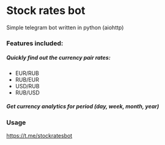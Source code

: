 # Stock rates bot
Simple telegram bot written in python (aiohttp)
### Features included:
##### Quickly find out the currency pair rates:
- EUR/RUB
- RUB/EUR
- USD/RUB
- RUB/USD

##### Get currency analytics for period (day, week, month, year) 
### Usage
https://t.me/stockratesbot
